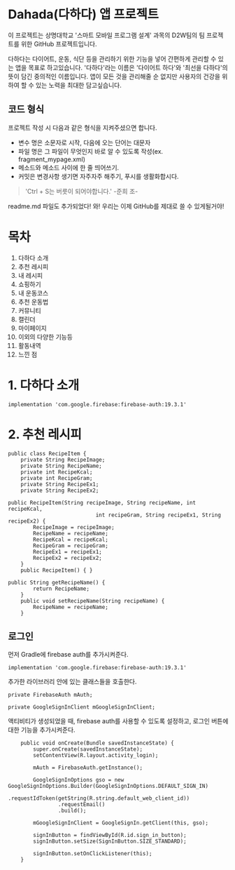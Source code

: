 # Dahada(다하다) 앱 프로젝트

이 프로젝트는 상명대학교 '스마트 모바일 프로그램 설계' 과목의 D2W팀의 팀 프로젝트를 위한 GitHub 프로젝트입니다.

다하다는 다이어트, 운동, 식단 등을 관리하기 위한 기능을 넣어 간편하게 관리할 수 있는 앱을 목표로 하고있습니다.
'다하다'라는 이름은 '다이어트 하다'와 '최선을 다하다'의 뜻이 담긴 중의적인 이름입니다.
앱이 모든 것을 관리해줄 순 없지만 사용자의 건강을 위하여 할 수 있는 노력을 최대한 담고싶습니다.

## 코드 형식 ##

프로젝트 작성 시 다음과 같은 형식을 지켜주셨으면 합니다.

* 변수 명은 소문자로 시작, 다음에 오는 단어는 대문자
* 파일 명은 그 파일이 무엇인지 바로 알 수 있도록 작성(ex. fragment_mypage.xml)
* 메소드와 메소드 사이에 한 줄 띄어쓰기.
* 커밋은 변경사항 생기면 자주자주 해주기, 푸시를 생활화합시다.

> 'Ctrl + S는 버릇이 되어야합니다.' -준희 조-

readme.md 파일도 추가되었다! 와! 우리는 이제 GitHub를 제대로 쓸 수 있게될거야!

# 목차
1. 다하다 소개
2. 추천 레시피
3. 내 레시피
4. 쇼핑하기
5. 내 운동코스
6. 추천 운동법
7. 커뮤니티
8. 캘린더
9. 마이페이지
10. 이외의 다양한 기능등
11. 활동내역
12. 느낀 점

# 1. 다하다 소개
```
implementation 'com.google.firebase:firebase-auth:19.3.1'
```

# 2. 추천 레시피
```
public class RecipeItem {
    private String RecipeImage;
    private String RecipeName;
    private int RecipeKcal;
    private int RecipeGram;
    private String RecipeEx1;
    private String RecipeEx2;
```
```
public RecipeItem(String recipeImage, String recipeName, int recipeKcal,
                            int recipeGram, String recipeEx1, String recipeEx2) {
        RecipeImage = recipeImage;
        RecipeName = recipeName;
        RecipeKcal = recipeKcal;
        RecipeGram = recipeGram;
        RecipeEx1 = recipeEx1;
        RecipeEx2 = recipeEx2;
    }
    public RecipeItem() { }
```
```
public String getRecipeName() {
        return RecipeName;
    }
    public void setRecipeName(String recipeName) {
        RecipeName = recipeName;
    }
```


## 로그인

먼저 Gradle에 firebase auth를 추가시켜준다.

```
implementation 'com.google.firebase:firebase-auth:19.3.1'
```

추가한 라이브러리 안에 있는 클래스들을 호출한다.

```
private FirebaseAuth mAuth;

private GoogleSignInClient mGoogleSignInClient;
```

액티비티가 생성되었을 때, firebase auth를 사용할 수 있도록 설정하고, 로그인 버튼에 대한 기능을 추가시켜준다.

```
    public void onCreate(Bundle savedInstanceState) {
        super.onCreate(savedInstanceState);
        setContentView(R.layout.activity_login);

        mAuth = FirebaseAuth.getInstance();

        GoogleSignInOptions gso = new GoogleSignInOptions.Builder(GoogleSignInOptions.DEFAULT_SIGN_IN)
                .requestIdToken(getString(R.string.default_web_client_id))
                .requestEmail()
                .build();

        mGoogleSignInClient = GoogleSignIn.getClient(this, gso);

        signInButton = findViewById(R.id.sign_in_button);
        signInButton.setSize(SignInButton.SIZE_STANDARD);

        signInButton.setOnClickListener(this);
    }
```
